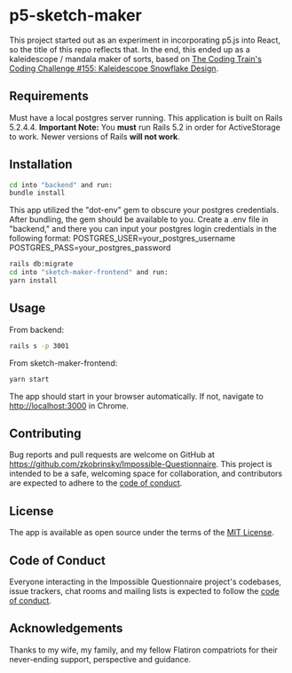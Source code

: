 # p5-sketch-maker
This project started out as an experiment in incorporating p5.js into React, so the title of this repo reflects that. In the end, this ended up as a kaleidescope / mandala maker of sorts, based on [The Coding Train's Coding Challenge #155: Kaleidescope Snowflake Design](https://www.youtube.com/watch?v=R3C2giDfmO8).



## Requirements
Must have a local postgres server running.
This application is built on Rails 5.2.4.4.
**Important Note:**
You **must** run Rails 5.2 in order for ActiveStorage to work. Newer versions of Rails **will not work**.

## Installation
```bash
cd into "backend" and run:
bundle install
```
This app utilized the "dot-env" gem to obscure your postgres credentials. After bundling, the gem should be available to you. Create a .env file in "backend," and there you can input your postgres login credentials in the following format:
POSTGRES_USER=your_postgres_username
POSTGRES_PASS=your_postgres_password

```bash
rails db:migrate
cd into "sketch-maker-frontend" and run:
yarn install
```

## Usage
From backend:
```bash
rails s -p 3001
```
From sketch-maker-frontend:
```bash
yarn start
```

The app should start in your browser automatically. If not, navigate to [http://localhost:3000](http://localhost:3000) in Chrome.

## Contributing
Bug reports and pull requests are welcome on GitHub at https://github.com/zkobrinsky/Impossible-Questionnaire. This project is intended to be a safe, welcoming space for collaboration, and contributors are expected to adhere to the [code of conduct](https://github.com/zkobrinsky/covid_stories/blob/master/CODE_OF_CONDUCT.md).

## License
The app is available as open source under the terms of the [MIT License](https://opensource.org/licenses/MIT).

## Code of Conduct
Everyone interacting in the Impossible Questionnaire project's codebases, issue trackers, chat rooms and mailing lists is expected to follow the [code of conduct](https://github.com/zkobrinsky/covid_stories/blob/master/CODE_OF_CONDUCT.md).

## Acknowledgements
Thanks to my wife, my family, and my fellow Flatiron compatriots for their never-ending support, perspective and guidance. 


